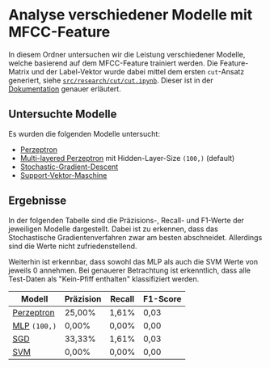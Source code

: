 # Analyse verschiedener Modelle mit MFCC-Feature

In diesem Ordner untersuchen wir die Leistung verschiedener Modelle, welche basierend auf dem
MFCC-Feature trainiert werden. Die Feature-Matrix und der Label-Vektor wurde dabei mittel dem
ersten `cut`-Ansatz generiert, siehe [`src/research/cut/cut.ipynb`](../../cut/cut.ipynb). Dieser ist
in der [Dokumentation](../../../../doc/doc.md#erster-ansatz-cut) genauer erläutert.


## Untersuchte Modelle

Es wurden die folgenden Modelle untersucht:

- [Perzeptron](./perceptron.ipynb)
- [Multi-layered Perzeptron](./mlp.ipynb) mit Hidden-Layer-Size `(100,)` (default)
- [Stochastic-Gradient-Descent](./sgd.ipynb)
- [Support-Vektor-Maschine](./svc.ipynb)


## Ergebnisse

In der folgenden Tabelle sind die Präzisions-, Recall- und F1-Werte der jeweiligen Modelle
dargestellt. Dabei ist zu erkennen, dass das Stochastische Gradientenverfahren zwar am besten
abschneidet. Allerdings sind die Werte nicht zufriedenstellend.

Weiterhin ist erkennbar, dass sowohl das MLP als auch die SVM Werte von jeweils 0 annehmen. Bei
genauerer Betrachtung ist erkenntlich, dass alle Test-Daten als "Kein-Pfiff enthalten" klassifiziert
werden.

| Modell                           | Präzision | Recall | F1-Score |
|----------------------------------|-----------|--------|----------|
| [Perzeptron](./perceptron.ipynb) | 25,00%    | 1,61%  | 0,03     |
| [MLP](./mlp.ipynb) `(100,)`      | 0,00%     | 0,00%  | 0,00     |
| [SGD](./sgd.ipynb)               | 33,33%    | 1,61%  | 0,03     |
| [SVM](./svc.ipynb)               | 0,00%     | 0,00%  | 0,00     |
